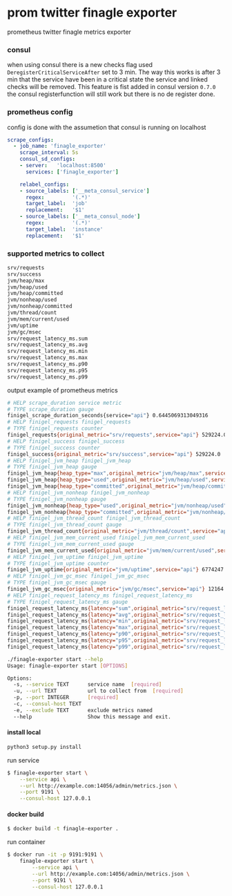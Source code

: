 # prom twitter finagle exporter
prometheus twitter finagle metrics exporter

### consul
when using consul there is a new checks flag used `DeregisterCriticalServiceAfter` set to 3 min. The way this works is after 3 min that the service have been in a critical state the service and linked checks will be removed. This feature is fist added in consul version `0.7.0` the consul registerfunction will still work but there is no de register done. 


### prometheus config
config is done with the assumetion that consul is running on localhost
```yaml
scrape_configs:
  - job_name: 'finagle_exporter'
    scrape_interval: 5s
    consul_sd_configs:
    - server:   'localhost:8500'
      services: ['finagle_exporter']

    relabel_configs:
    - source_labels: ['__meta_consul_service']
      regex:         '(.*)'
      target_label:  'job'
      replacement:   '$1'
    - source_labels: ['__meta_consul_node']
      regex:         '(.*)'
      target_label:  'instance'
      replacement:   '$1'
```


### supported metrics to collect
```bash
srv/requests
srv/success
jvm/heap/max
jvm/heap/used
jvm/heap/committed
jvm/nonheap/used
jvm/nonheap/committed
jvm/thread/count
jvm/mem/current/used
jvm/uptime
jvm/gc/msec
srv/request_latency_ms.sum
srv/request_latency_ms.avg
srv/request_latency_ms.min
srv/request_latency_ms.max
srv/request_latency_ms.p90
srv/request_latency_ms.p95
srv/request_latency_ms.p99
```


output example of prometheus metrics
```bash
# HELP scrape_duration service metric
# TYPE scrape_duration gauge
finigel_scrape_duration_seconds{service="api"} 0.6445069313049316
# HELP finigel_requests finigel_requests
# TYPE finigel_requests counter
finigel_requests{original_metric="srv/requests",service="api"} 529224.0
# HELP finigel_success finigel_success
# TYPE finigel_success counter
finigel_success{original_metric="srv/success",service="api"} 529224.0
# HELP finigel_jvm_heap finigel_jvm_heap
# TYPE finigel_jvm_heap gauge
finigel_jvm_heap{heap_type="max",original_metric="jvm/heap/max",service="api"} 778502144.0
finigel_jvm_heap{heap_type="used",original_metric="jvm/heap/used",service="api"} 380174784.0
finigel_jvm_heap{heap_type="committed",original_metric="jvm/heap/committed",service="api"} 537108480.0
# HELP finigel_jvm_nonheap finigel_jvm_nonheap
# TYPE finigel_jvm_nonheap gauge
finigel_jvm_nonheap{heap_type="used",original_metric="jvm/nonheap/used",service="api"} 102701376.0
finigel_jvm_nonheap{heap_type="committed",original_metric="jvm/nonheap/committed",service="api"} 104574976.0
# HELP finigel_jvm_thread_count finigel_jvm_thread_count
# TYPE finigel_jvm_thread_count gauge
finigel_jvm_thread_count{original_metric="jvm/thread/count",service="api"} 100.0
# HELP finigel_jvm_mem_current_used finigel_jvm_mem_current_used
# TYPE finigel_jvm_mem_current_used gauge
finigel_jvm_mem_current_used{original_metric="jvm/mem/current/used",service="api"} 482876160.0
# HELP finigel_jvm_uptime finigel_jvm_uptime
# TYPE finigel_jvm_uptime counter
finigel_jvm_uptime{original_metric="jvm/uptime",service="api"} 6774247.0
# HELP finigel_jvm_gc_msec finigel_jvm_gc_msec
# TYPE finigel_jvm_gc_msec gauge
finigel_jvm_gc_msec{original_metric="jvm/gc/msec",service="api"} 12164.0
# HELP finigel_request_latency_ms finigel_request_latency_ms
# TYPE finigel_request_latency_ms gauge
finigel_request_latency_ms{latency="sum",original_metric="srv/request_latency_ms.sum",service="api"} 13846.0
finigel_request_latency_ms{latency="avg",original_metric="srv/request_latency_ms.avg",service="api"} 2.95981188542112
finigel_request_latency_ms{latency="min",original_metric="srv/request_latency_ms.min",service="api"} 0.0
finigel_request_latency_ms{latency="max",original_metric="srv/request_latency_ms.max",service="api"} 221.0
finigel_request_latency_ms{latency="p90",original_metric="srv/request_latency_ms.p90",service="api"} 3.0
finigel_request_latency_ms{latency="p95",original_metric="srv/request_latency_ms.p95",service="api"} 4.0
finigel_request_latency_ms{latency="p99",original_metric="srv/request_latency_ms.p99",service="api"} 32.0 
```


```bash
./finagle-exporter start --help
Usage: finagle-exporter start [OPTIONS]

Options:
  -s, --service TEXT      service name  [required]
  -u, --url TEXT          url to collect from  [required]
  -p, --port INTEGER      [required]
  -c, --consul-host TEXT
  -e, --exclude TEXT      exclude metrics named
  --help                  Show this message and exit.
```

#### install local
```bash
python3 setup.py install
```

run service
```bash
$ finagle-exporter start \
    --service api \
    --url http://example.com:14056/admin/metrics.json \
    --port 9191 \
    --consul-host 127.0.0.1
```

#### docker build
```bash
$ docker build -t finagle-exporter .
```

run container
```bash
$ docker run -it -p 9191:9191 \
    finagle-exporter start \
        --service api \
        --url http://example.com:14056/admin/metrics.json \
        --port 9191 \
        --consul-host 127.0.0.1
```
